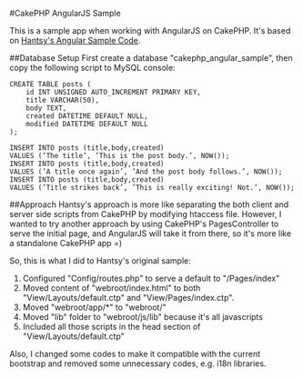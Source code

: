 #CakePHP AngularJS Sample

This is a sample app when working with AngularJS on CakePHP.
It's based on [Hantsy's Angular Sample
Code](http://hantsy.blogspot.com/2013/11/angularjs-cakephp-sample-codes.html)\.

##Database Setup
First create a database "cakephp\_angular\_sample", then copy the following script to MySQL console:

    CREATE TABLE posts (
        id INT UNSIGNED AUTO_INCREMENT PRIMARY KEY,
        title VARCHAR(50),
        body TEXT,
        created DATETIME DEFAULT NULL,
        modified DATETIME DEFAULT NULL
    );

    INSERT INTO posts (title,body,created)
    VALUES (’The title’, ’This is the post body.’, NOW());
    INSERT INTO posts (title,body,created)
    VALUES (’A title once again’, ’And the post body follows.’, NOW());
    INSERT INTO posts (title,body,created)
    VALUES (’Title strikes back’, ’This is really exciting! Not.’, NOW());

##Approach
Hantsy's approach is more like separating the both client and server side scripts from CakePHP by
modifying htaccess file. However, I wanted to try another approach by using CakePHP's
PagesController to serve the initial page, and AngularJS will take it from there, so it's more like a
standalone CakePHP app =)

So, this is what I did to Hantsy's original sample:
1. Configured "Config/routes.php" to serve a default to "/Pages/index"
2. Moved content of "webroot/index.html" to both "View/Layouts/default.ctp" and "View/Pages/index.ctp".
3. Moved "webroot/app/\*" to "webroot/"
4. Moved "lib" folder to "webroot/js/lib" because it's all javascripts
5. Included all those scripts in the head section of "View/Layouts/default.ctp"

Also, I changed some codes to make it compatible with the current bootstrap and removed some unnecessary
codes, e.g. i18n libraries\.
